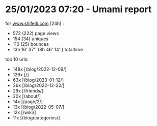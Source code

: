 # 25/01/2023 07:20 - Umami report
for www.shifeiti.com [24h] :

 - 572 (222) page views
 - 154 (34) uniques
 - 110 (25) bounces
 - 13h 16' 37'' (8h 46' 14'') totaltime


top 10 urls:
 - 148x [/blog/2022-12-09/]
 - 126x [/]
 - 63x [/blog/2023-01-12/]
 - 36x [/blog/2022-12-22/]
 - 29x [/friends/]
 - 20x [/about/]
 - 14x [/page/2/]
 - 13x [/blog/2022-05-07/]
 - 12x [/wiki/]
 - 11x [/blog/categories/]


